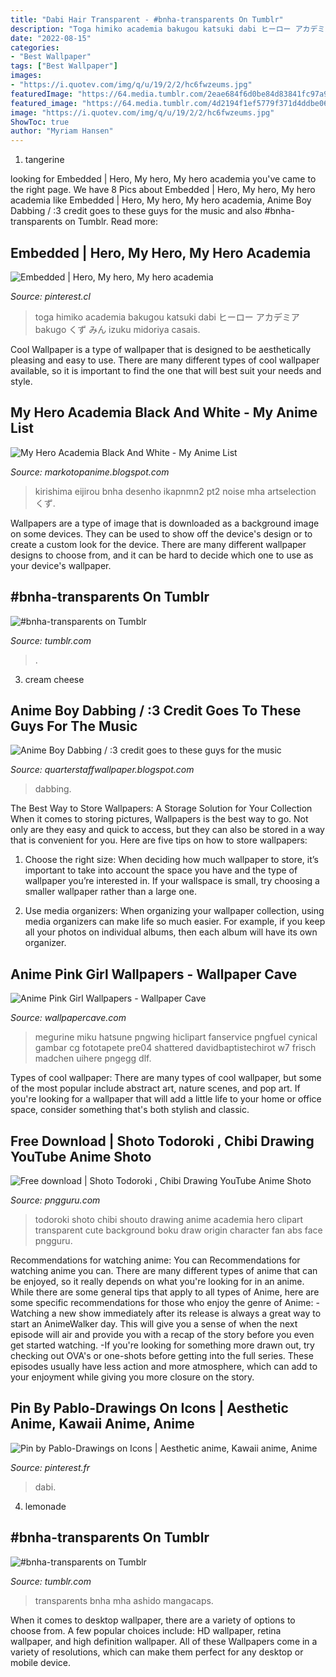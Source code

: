 ```yaml
---
title: "Dabi Hair Transparent - #bnha-transparents On Tumblr"
description: "Toga himiko academia bakugou katsuki dabi ヒーロー アカデミア bakugo くず みん izuku midoriya casais"
date: "2022-08-15"
categories:
- "Best Wallpaper"
tags: ["Best Wallpaper"]
images:
- "https://i.quotev.com/img/q/u/19/2/2/hc6fwzeums.jpg"
featuredImage: "https://64.media.tumblr.com/2eae684f6d0be84d83841fc97a90b3fa/tumblr_pqodfz3iWX1xvmyddo5_1280.png"
featured_image: "https://64.media.tumblr.com/4d2194f1ef5779f371d4ddbe06bdadbb/6b236b6107576ef9-a1/s540x810/4e1592c64fb85bd2d252a213576e15b892bcf6c7.png"
image: "https://i.quotev.com/img/q/u/19/2/2/hc6fwzeums.jpg"
ShowToc: true
author: "Myriam Hansen"
---
```



1. tangerine 

	

		
looking for Embedded | Hero, My hero, My hero academia you've came to the right page. We have 8 Pics about Embedded | Hero, My hero, My hero academia like Embedded | Hero, My hero, My hero academia, Anime Boy Dabbing / :3 credit goes to these guys for the music and also #bnha-transparents on Tumblr. Read more:
		
    
## Embedded | Hero, My Hero, My Hero Academia

<img loading=lazy src="https://i.pinimg.com/originals/bd/56/a4/bd56a48854597d080d49c6bbc84a2c67.jpg" onerror="this.onerror=null;this.src='https://tse3.mm.bing.net/th?id=OIP.JoRsgyJ0UmZ7pqI1YPidDwHaLW&amp;pid=15.1';" alt="Embedded | Hero, My hero, My hero academia">

_Source: pinterest.cl_

>toga himiko academia bakugou katsuki dabi ヒーロー アカデミア bakugo くず みん izuku midoriya casais. 

	

Cool Wallpaper is a type of wallpaper that is designed to be aesthetically pleasing and easy to use. There are many different types of cool wallpaper available, so it is important to find the one that will best suit your needs and style.

    
## My Hero Academia Black And White - My Anime List

<img loading=lazy src="https://i.quotev.com/img/q/u/19/2/2/hc6fwzeums.jpg" onerror="this.onerror=null;this.src='https://tse4.mm.bing.net/th?id=OIP.4WQphqrFi7n9A0DTqAcKaQAAAA&amp;pid=15.1';" alt="My Hero Academia Black And White - My Anime List">

_Source: markotopanime.blogspot.com_

>kirishima eijirou bnha desenho ikapnmn2 pt2 noise mha artselection くず. 

	

Wallpapers are a type of image that is downloaded as a background image on some devices. They can be used to show off the device's design or to create a custom look for the device. There are many different wallpaper designs to choose from, and it can be hard to decide which one to use as your device's wallpaper.

    
## #bnha-transparents On Tumblr

<img loading=lazy src="https://64.media.tumblr.com/2eae684f6d0be84d83841fc97a90b3fa/tumblr_pqodfz3iWX1xvmyddo5_1280.png" onerror="this.onerror=null;this.src='https://tse3.mm.bing.net/th?id=OIP.lGEBA7beaJ2VlPju3Vd2WgHaL7&amp;pid=15.1';" alt="#bnha-transparents on Tumblr">

_Source: tumblr.com_

>. 

	

3. cream cheese 

    
## Anime Boy Dabbing / :3 Credit Goes To These Guys For The Music

<img loading=lazy src="https://www.pngitem.com/pimgs/m/598-5982099_dabbing-boy-hd-png-download.png" onerror="this.onerror=null;this.src='https://tse3.mm.bing.net/th?id=OIP.SHgY9frTpyJUxMr71HY_AAHaGn&amp;pid=15.1';" alt="Anime Boy Dabbing / :3 credit goes to these guys for the music">

_Source: quarterstaffwallpaper.blogspot.com_

>dabbing. 

	

The Best Way to Store Wallpapers: A Storage Solution for Your Collection
When it comes to storing pictures, Wallpapers is the best way to go. Not only are they easy and quick to access, but they can also be stored in a way that is convenient for you. Here are five tips on how to store wallpapers:
1) Choose the right size: When deciding how much wallpaper to store, it’s important to take into account the space you have and the type of wallpaper you’re interested in. If your wallspace is small, try choosing a smaller wallpaper rather than a large one.

2) Use media organizers: When organizing your wallpaper collection, using media organizers can make life so much easier. For example, if you keep all your photos on individual albums, then each album will have its own organizer.

    
## Anime Pink Girl Wallpapers - Wallpaper Cave

<img loading=lazy src="https://wallpapercave.com/wp/wp5929207.png" onerror="this.onerror=null;this.src='https://tse1.mm.bing.net/th?id=OIP.rfFRy6_B_xz3wr-JkjaZ1gHaKu&amp;pid=15.1';" alt="Anime Pink Girl Wallpapers - Wallpaper Cave">

_Source: wallpapercave.com_

>megurine miku hatsune pngwing hiclipart fanservice pngfuel cynical gambar cg fototapete pre04 shattered davidbaptistechirot w7 frisch madchen uihere pngegg dlf. 

	

Types of cool wallpaper:
There are many types of cool wallpaper, but some of the most popular include abstract art, nature scenes, and pop art. If you're looking for a wallpaper that will add a little life to your home or office space, consider something that's both stylish and classic.

    
## Free Download | Shoto Todoroki , Chibi Drawing YouTube Anime Shoto

<img loading=lazy src="https://i7.pngguru.com/preview/231/779/673/chibi-drawing-youtube-anime-shoto-todoroki-origin-shouto-todoroki.jpg" onerror="this.onerror=null;this.src='https://tse2.mm.bing.net/th?id=OIP.W2o1CyYXWeD4cVOxOvhDhgHaJ_&amp;pid=15.1';" alt="Free download | Shoto Todoroki , Chibi Drawing YouTube Anime Shoto">

_Source: pngguru.com_

>todoroki shoto chibi shouto drawing anime academia hero clipart transparent cute background boku draw origin character fan abs face pngguru. 

	

Recommendations for watching anime: You can
Recommendations for watching anime you can. There are many different types of anime that can be enjoyed, so it really depends on what you're looking for in an anime. While there are some general tips that apply to all types of Anime, here are some specific recommendations for those who enjoy the genre of Anime: 
-Watching a new show immediately after its release is always a great way to start an AnimeWalker day. This will give you a sense of when the next episode will air and provide you with a recap of the story before you even get started watching. 
-If you're looking for something more drawn out, try checking out OVA's or one-shots before getting into the full series. These episodes usually have less action and more atmosphere, which can add to your enjoyment while giving you more closure on the story.

    
## Pin By Pablo-Drawings On Icons | Aesthetic Anime, Kawaii Anime, Anime

<img loading=lazy src="https://i.pinimg.com/originals/78/79/8c/78798c091ebe90163b7e7193e1349fad.jpg" onerror="this.onerror=null;this.src='https://tse3.mm.bing.net/th?id=OIP.MLlUSNEIcVcdqc9_OdZxhgHaHh&amp;pid=15.1';" alt="Pin by Pablo-Drawings on Icons | Aesthetic anime, Kawaii anime, Anime">

_Source: pinterest.fr_

>dabi. 

	

4. lemonade 

    
## #bnha-transparents On Tumblr

<img loading=lazy src="https://64.media.tumblr.com/4d2194f1ef5779f371d4ddbe06bdadbb/6b236b6107576ef9-a1/s540x810/4e1592c64fb85bd2d252a213576e15b892bcf6c7.png" onerror="this.onerror=null;this.src='https://tse4.mm.bing.net/th?id=OIP.p2m0xmt_Aax5WZIKUonFKAHaHa&amp;pid=15.1';" alt="#bnha-transparents on Tumblr">

_Source: tumblr.com_

>transparents bnha mha ashido mangacaps. 

	

When it comes to desktop wallpaper, there are a variety of options to choose from. A few popular choices include: HD wallpaper, retina wallpaper, and high definition wallpaper. All of these Wallpapers come in a variety of resolutions, which can make them perfect for any desktop or mobile device. 

